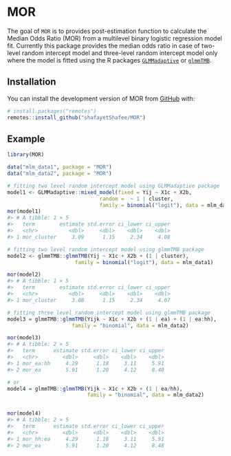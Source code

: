 
<!-- README.md is generated from README.Rmd. Please edit that file -->

# MOR

<!-- badges: start -->
<!-- badges: end -->

The goal of `MOR` is to provides post-estimation function to calculate
the Median Odds Ratio (MOR) from a multilevel binary logistic regression
model fit. Currently this package provides the median odds ratio in case
of two-level random intercept model and three-level random intercept
model only where the model is fitted using the R packages
[`GLMMadaptive`](https://drizopoulos.github.io/GLMMadaptive/index.html)
or [`glmmTMB`](https://glmmtmb.github.io/glmmTMB/).

## Installation

You can install the development version of MOR from
[GitHub](https://github.com/) with:

``` r
# install.packages("remotes")
remotes::install_github("shafayetShafee/MOR")
```

## Example

``` r
library(MOR)

data("mlm_data1", package = "MOR")
data("mlm_data2", package = "MOR")

# fitting two level random intercept model using GLMMadaptive package
model1 <- GLMMadaptive::mixed_model(fixed = Yij ~ X1c + X2b,
                              random =  ~ 1 | cluster,
                              family = binomial("logit"), data = mlm_data1)
mor(model1)
#> # A tibble: 1 × 5
#>   term        estimate std.error ci_lower ci_upper
#>   <chr>          <dbl>     <dbl>    <dbl>    <dbl>
#> 1 mor_cluster     3.09      1.15     2.34     4.08

# fitting two level random intercept model using glmmTMB package
model2 <- glmmTMB::glmmTMB(Yij ~ X1c + X2b + (1 | cluster),
                      family = binomial("logit"), data = mlm_data1)

mor(model2)
#> # A tibble: 1 × 5
#>   term        estimate std.error ci_lower ci_upper
#>   <chr>          <dbl>     <dbl>    <dbl>    <dbl>
#> 1 mor_cluster     3.08      1.15     2.34     4.07

# fitting three level random intercept model using glmmTMB package
model3 = glmmTMB::glmmTMB(Yijk ~ X1c + X2b + (1 | ea) + (1 | ea:hh),
                     family = "binomial", data = mlm_data2)

mor(model3)
#> # A tibble: 2 × 5
#>   term      estimate std.error ci_lower ci_upper
#>   <chr>        <dbl>     <dbl>    <dbl>    <dbl>
#> 1 mor_ea:hh     4.29      1.18     3.11     5.91
#> 2 mor_ea        5.91      1.20     4.12     8.48

# or
model4 = glmmTMB::glmmTMB(Yijk ~ X1c + X2b + (1 | ea/hh),
                          family = "binomial", data = mlm_data2)


mor(model4)
#> # A tibble: 2 × 5
#>   term      estimate std.error ci_lower ci_upper
#>   <chr>        <dbl>     <dbl>    <dbl>    <dbl>
#> 1 mor_hh:ea     4.29      1.18     3.11     5.91
#> 2 mor_ea        5.91      1.20     4.12     8.48
```
